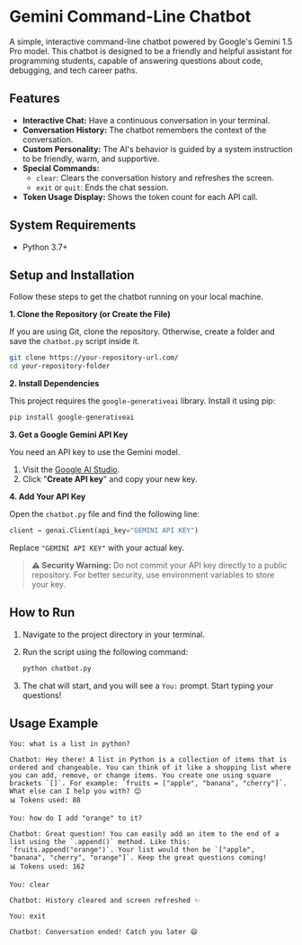 # Gemini Command-Line Chatbot

A simple, interactive command-line chatbot powered by Google's Gemini 1.5 Pro model. This chatbot is designed to be a friendly and helpful assistant for programming students, capable of answering questions about code, debugging, and tech career paths.

## Features

-   **Interactive Chat:** Have a continuous conversation in your terminal.
-   **Conversation History:** The chatbot remembers the context of the conversation.
-   **Custom Personality:** The AI's behavior is guided by a system instruction to be friendly, warm, and supportive.
-   **Special Commands:**
    -   `clear`: Clears the conversation history and refreshes the screen.
    -   `exit` or `quit`: Ends the chat session.
-   **Token Usage Display:** Shows the token count for each API call.

## System Requirements

-   Python 3.7+

## Setup and Installation

Follow these steps to get the chatbot running on your local machine.

**1. Clone the Repository (or Create the File)**

If you are using Git, clone the repository. Otherwise, create a folder and save the `chatbot.py` script inside it.

```bash
git clone https://your-repository-url.com/
cd your-repository-folder
```

**2. Install Dependencies**

This project requires the `google-generativeai` library. Install it using pip:

```bash
pip install google-generativeai
```

**3. Get a Google Gemini API Key**

You need an API key to use the Gemini model.

1.  Visit the [Google AI Studio](https://aistudio.google.com/app/apikey).
2.  Click "**Create API key**" and copy your new key.

**4. Add Your API Key**

Open the `chatbot.py` file and find the following line:

```python
client = genai.Client(api_key="GEMINI API KEY")
```

Replace `"GEMINI API KEY"` with your actual key.

> **⚠️ Security Warning:** Do not commit your API key directly to a public repository. For better security, use environment variables to store your key.

## How to Run

1.  Navigate to the project directory in your terminal.
2.  Run the script using the following command:

    ```bash
    python chatbot.py
    ```

3.  The chat will start, and you will see a `You:` prompt. Start typing your questions!

## Usage Example

```
You: what is a list in python?

Chatbot: Hey there! A list in Python is a collection of items that is ordered and changeable. You can think of it like a shopping list where you can add, remove, or change items. You create one using square brackets `[]`. For example: `fruits = ["apple", "banana", "cherry"]`. What else can I help you with? 😊
📊 Tokens used: 88

You: how do I add "orange" to it?

Chatbot: Great question! You can easily add an item to the end of a list using the `.append()` method. Like this: `fruits.append("orange")`. Your list would then be `["apple", "banana", "cherry", "orange"]`. Keep the great questions coming!
📊 Tokens used: 162

You: clear

Chatbot: History cleared and screen refreshed ✨

You: exit

Chatbot: Conversation ended! Catch you later 😄
```
